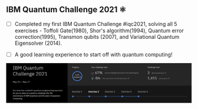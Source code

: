 ## IBM Quantum Challenge 2021 ⚛️


- [ ] Completed my first IBM Quantum Challenge #iqc2021, solving all 5 exercises - Toffoli Gate(1980), Shor's algorithm(1994), Quantum error correction(1995), Transmon qubits (2007), and Variational Quantum Eigensolver (2014).


- [ ] A good learning experience to start off with quantum computing!


![My SCORE](https://github.com/Innanov/IQC2021/blob/main/myscore.PNG)
